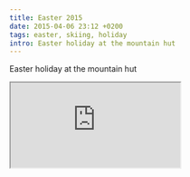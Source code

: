 ```yaml
---
title: Easter 2015
date: 2015-04-06 23:12 +0200
tags: easter, skiing, holiday
intro: Easter holiday at the mountain hut
---
```


Easter holiday at the mountain hut

<div class="ratio ratio-16x9">
  <iframe src="https://www.youtube.com/embed/ONvU7sc5_SM" title="title" allow="accelerometer; autoplay; clipboard-write; encrypted-media; gyroscope; picture-in-picture" allowfullscreen></iframe>
</div>
